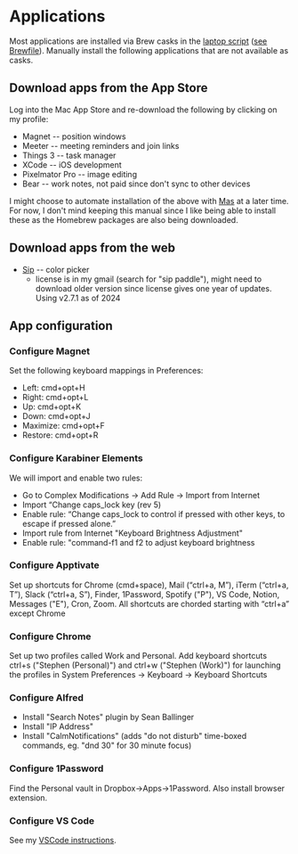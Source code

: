 # Applications

Most applications are installed via Brew casks in the [laptop
script](../laptop) ([see Brewfile](../brewfile)). Manually install the following applications that are not
available as casks.

## Download apps from the App Store

Log into the Mac App Store and re-download the following by clicking on my profile:

* Magnet -- position windows
* Meeter -- meeting reminders and join links
* Things 3 -- task manager
* XCode -- iOS development
* Pixelmator Pro -- image editing
* Bear -- work notes, not paid since don't sync to other devices

I might choose to automate installation of the above with [Mas](https://github.com/mas-cli/mas) at a later time. For now, I don't mind keeping this manual since I like being able to install these as the Homebrew packages are also being downloaded.

## Download apps from the web

* [Sip](https://sipapp.io/) -- color picker
  * license is in my gmail (search for "sip paddle"), might need to download older version since license gives one year of updates. Using v2.7.1 as of 2024

## App configuration

### Configure Magnet

Set the following keyboard mappings in Preferences:

* Left: cmd+opt+H
* Right: cmd+opt+L
* Up: cmd+opt+K
* Down: cmd+opt+J
* Maximize: cmd+opt+F
* Restore: cmd+opt+R

### Configure Karabiner Elements

We will import and enable two rules:

* Go to Complex Modifications -> Add Rule -> Import from Internet
* Import “Change caps_lock key (rev 5)
* Enable rule: “Change caps_lock to control if pressed with other keys, to escape if pressed alone.”
* Import rule from Internet "Keyboard Brightness Adjustment"
* Enable rule: "command-f1 and f2 to adjust keyboard brightness

### Configure Apptivate

Set up shortcuts for Chrome (cmd+space), Mail (“ctrl+a, M”), iTerm (“ctrl+a, T”), Slack (“ctrl+a, S”), Finder, 1Password, Spotify ("P"), VS Code, Notion, Messages ("E"), Cron, Zoom. All shortcuts are chorded starting with “ctrl+a” except Chrome

### Configure Chrome

Set up two profiles called Work and Personal. Add keyboard shortcuts ctrl+s ("Stephen (Personal)") and ctrl+w ("Stephen (Work)") for launching the profiles in System Preferences -> Keyboard -> Keyboard Shortcuts

### Configure Alfred

* Install "Search Notes" plugin by Sean Ballinger
* Install "IP Address"
* Install "CalmNotifications" (adds "do not disturb" time-boxed commands, eg. "dnd 30" for 30 minute focus)

### Configure 1Password

Find the Personal vault in Dropbox->Apps->1Password. Also install browser extension.

### Configure VS Code

See my [VSCode instructions](./vscode).
